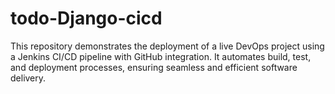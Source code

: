 # todo-Django-cicd
This repository demonstrates the deployment of a live DevOps project using a Jenkins CI/CD pipeline with GitHub integration. It automates build, test, and deployment processes, ensuring seamless and efficient software delivery.
